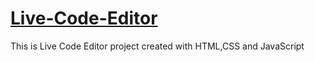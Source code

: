 # [Live-Code-Editor](https://pauloskatostaris.github.io/Live-Code-Editor/)
This is Live Code Editor project created with HTML,CSS and JavaScript
